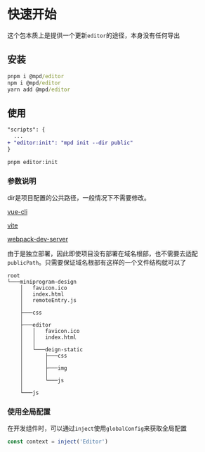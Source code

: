 # 快速开始

这个包本质上是提供一个更新`editor`的途径，本身没有任何导出

## 安装
```cmd
pnpm i @mpd/editor
npm i @mpd/editor
yarn add @mpd/editor
```

## 使用
```diff
"scripts": {
  ...
+ "editor:init": "mpd init --dir public"
}
```

```
pnpm editor:init
```

### 参数说明

dir是项目配置的公共路径，一般情况下不需要修改。

[vue-cli](https://cli.vuejs.org/zh/guide/html-and-static-assets.html#public-%E6%96%87%E4%BB%B6%E5%A4%B9)

[vite](https://vitejs.dev/guide/assets.html#the-public-directory)

[webpack-dev-server](https://github.com/webpack/webpack-dev-server#with-the-cli)

由于是独立部署，因此即使项目没有部署在域名根部，也不需要去适配`publicPath`。只需要保证域名根部有这样的一个文件结构就可以了
```tree
root
└───miniprogram-design
    │   favicon.ico
    │   index.html
    │   remoteEntry.js
    │
    ├───css
    │
    ├───editor
    │   │   favicon.ico
    │   │   index.html
    │   │
    │   └───deign-static
    │       ├───css
    │       │
    │       ├───img
    │       │
    │       └───js
    │
    └───js
```

### 使用全局配置

在开发组件时，可以通过`inject`使用`globalConfig`来获取全局配置

```js
const context = inject('Editor')
```